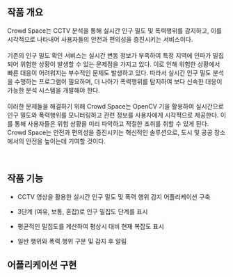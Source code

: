 ## 작품 개요

Crowd Space는 CCTV 분석을 통해 실시간 인구 밀도 및 폭력행위를 감지하고,
이를 시각적으로 나타내어 사용자들의 안전과 편의성을 증진시키는 서비스이다. 
<br><br>
기존의 인구 밀도 확인 서비스는 실시간 변동 정보가 부족하여 특정 지역에 인파가 밀집되어 위험한 상황이
발생할 수 있는 문제점을 가지고 있다. 이로 인해 위험한 상황에서 빠른 대응이 어려워지는 부수적인 문제도 발생하고 있다.
따라서 실시간 인구 밀도 분석을 수행하는 프로그램이 필요하며, 더 나아가 폭력행위를 탐지하여 보다 신속한 대응이
가능한 분석 시스템을 개발해야 한다.
<br><br>
이러한 문제들을 해결하기 위해 Crowd Space는 OpenCV 기을 활용하여 실시간으로 인구 밀도와 폭력행위를 모니터링하고
관련 정보를 사용자에게 시각적으로 제공한다. 이를 통해 사용자들은 위험 상황을 미리 파악하고 적절한 조취를 취할 수 있게 된다.
Crowd Space는 안전과 편의성을 증진시키는 혁신적인 솔루션으로, 도시 및 공공 장소에서의 안전을 높이는데 기여할 것이다.

<br>

## 작품 기능

* CCTV 영상을 활용한 실시간 인구 밀도 및 폭력 행위 감지 어플리케이션 구축

  
* 3단계 (여유, 보통, 혼잡)로 인구 밀집도 단계를 표시<br>
* 평균적인 밀집도를 계산하여 평상시 대비 현재 복잡도 표시<br>
* 일반 행위와 폭력 행위 구분 및 감지 후 알림



## 어플리케이션 구현



